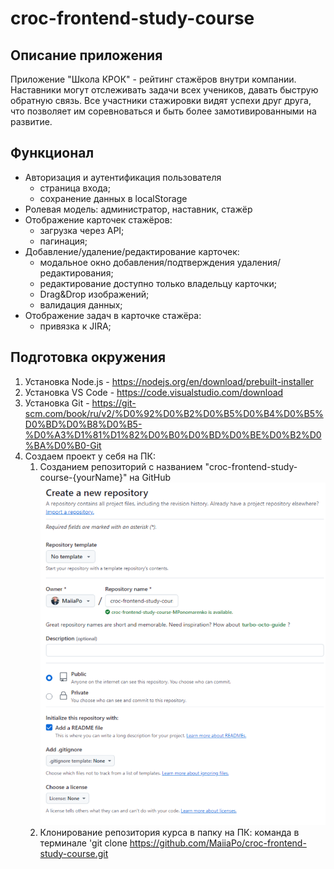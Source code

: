 
# croc-frontend-study-course

## Описание приложения

Приложение "Школа КРОК" - рейтинг стажёров внутри компании. Наставники могут отслеживать задачи всех учеников, давать быструю обратную связь. Все участники стажировки видят успехи друг друга, что позволяет им соревноваться и быть более замотивированными на развитие.

## Функционал

* Авторизация и аутентификация пользователя
	* страница входа;
	* сохранение данных в localStorage
*  Ролевая модель: администратор, наставник, стажёр
* Отображение карточек стажёров:
	* загрузка через API;
	* пагинация;
* Добавление/удаление/редактирование карточек:
	* модальное окно добавления/подтверждения удаления/редактирования;
	* редактирование доступно только владельцу карточки;
	* Drag&Drop изображений;
	* валидация данных;
* Отображение задач в карточке стажёра: 
	* привязка к JIRA;

## Подготовка окружения

1. Установка Node.js - https://nodejs.org/en/download/prebuilt-installer
2. Установка VS Code - https://code.visualstudio.com/download
3. Установка Git - https://git-scm.com/book/ru/v2/%D0%92%D0%B2%D0%B5%D0%B4%D0%B5%D0%BD%D0%B8%D0%B5-%D0%A3%D1%81%D1%82%D0%B0%D0%BD%D0%BE%D0%B2%D0%BA%D0%B0-Git
4. Создаем проект у себя на ПК:
	1.  Созданием репозиторий с названием "croc-frontend-study-course-{yourName}" на GitHub
      ![создание репозитория](https://github.com/MaiiaPo/croc-frontend-study-course/raw/main/images/readme-create-repository.jpg)
	2.  Клонирование репозитория курса в папку на ПК: команда в терминале 'git clone https://github.com/MaiiaPo/croc-frontend-study-course.git

